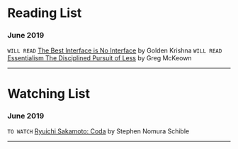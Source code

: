 # Reading List

### June 2019
`WILL READ` [The Best Interface is No Interface](http://www.nointerface.com/book/) by Golden Krishna
`WILL READ` [Essentialism The Disciplined Pursuit of Less](http://a.co/akwADM4) by Greg McKeown

---

# Watching List

### June 2019
`TO WATCH` [Ryuichi Sakamoto: Coda](https://www.youtube.com/watch?v=Fl-pKw5n0mI) by Stephen Nomura Schible

---
